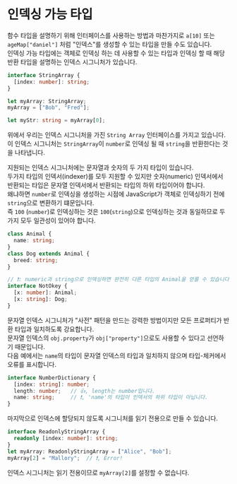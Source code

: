 # 인덱싱 가능 타입

함수 타입을 설명하기 위해 인터페이스를 사용하는 방법과 마찬가지로 `a[10]` 또는 `ageMap["daniel"]` 처럼 "인덱스"를 생성할 수 있는 타입을 만들 수도 있습니다.<br />
인덱싱 가능 타입에는 객체로 인덱싱 하는 데 사용할 수 있는 타입과 인덱싱 할 때 해당 반환 타입을 설명하는 인덱스 시그니처가 있습니다.

```ts
interface StringArray {
  [index: number]: string;
}

let myArray: StringArray;
myArray = ["Bob", "Fred"];

let myStr: string = myArray[0];
```

위에서 우리는 인덱스 시그니처을 가진 `String Array` 인터페이스를 가지고 있습니다.<br />
이 인덱스 시그니처는 `StringArray`이 `number`로 인덱싱 될 때 `string`을 반환한다는 것을 나타냅니다.

지원되는 인덱스 시그니처에는 문자열과 숫자의 두 가지 타입이 있습니다.<br />
두가지 타입의 인덱서(indexer)를 모두 지원할 수 있지만 숫자(numeric) 인덱서에서 반환되는 타입은 문자열 인덱서에서 반환되는 타입의 하위 타입이어야 합니다.<br />
왜냐하면 `number`로 인덱싱을 생성하는 시점에 JavaScript가 객체로 인덱싱하기 전에 `string`으로 변환하기 떄문입니다.<br />
즉 `100` (`number`)로 인덱싱하는 것은 `100`(`string`)으로 인덱싱하는 것과 동일하므로 두 가지 모두 일관성이 있어야 합니다.

```ts
class Animal {
  name: string;
}
class Dog extends Animal {
  breed: string;
}

// ❗️: numeric과 string으로 인덱싱하면 완전히 다른 타입의 Animal을 얻를 수 있습니다!
interface NotOkey {
  [x: number]: Animal;
  [x: string]: Dog;
}
```

문자열 인덱스 시그니처가 "사전" 패턴을 만드는 강력한 방법이지만 모든 프로퍼티가 반환 타입과 일치하도록 강요합니다.<br />
문자열 인덱스의 `obj.property`가 `obj["property"]`으로도 사용할 수 있다고 선언하기 때문입니다.<br />
다음 예에서는 `name`의 타입이 문자열 인덱스의 타입과 일치하지 않으며 타입-체커에서 오류를 표시합니다.

```ts
interface NumberDictionary {
  [index: string]: number;
  length: number;   // 👍, length는 number입니다.
  name: string;     // ❗️, 'name'의 타입이 인덱서의 하위 타입이 아닙니다.
}
```

마지막으로 인덱스에 할당되지 않도록 시그니처를 읽기 전용으로 만들 수 있습니다.

```ts
interface ReadonlyStringArray {
  readonly [index: number]: string;
}
let myArray: ReadonlyStringArray = ["Alice", "Bob"];
myArray[2] = "Mallory";  // ❗️, Error!
```

인덱스 시그니처는 읽기 전용이므로 `myArray[2]`를 설정할 수 없습니다.
